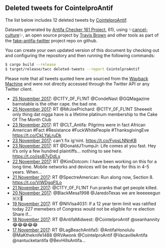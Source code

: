 ## Deleted tweets for CointelproAntif

The list below includes 12 deleted tweets by
[CointelproAntif](https://twitter.com/CointelproAntif).



Datasets generated by [Antifa Checker 161 Project](https://twitter.com/antifacheck161), 61), using ✨[cancel-culture](https://github.com/travisbrown/cancel-culture)✨, an open source project by 
[Travis Brown](https://twitter.com/travisbrown) and other tools as part of the 
[fake-antifa-twitter](https://github.com/antifacheck161/fake-antifa-twitter) project repo on github.

You can create your own updated version of this document by checking out and configuring the
repository and then running the following commands:

```bash
$ cargo build --release
$ target/release/twcc deleted-tweets --report CointelproAntif
```

Please note that all tweets quoted here are sourced from the
[Wayback Machine](https://web.archive.org) and were not directly accessed through the Twitter API or
any Twitter client.

* [25 November 2017](https://web.archive.org/web/20171125173943/https://twitter.com/CointelproAntif/status/934476708345913344): @C1TY_0F_FL1NT @CondeNast @GQMagazine barnstable is the other cape. the bad one. <!--934476708345913344-->
* [25 November 2017](https://web.archive.org/web/20171125021723/https://twitter.com/CointelproAntif/status/934244595571052544): RT @MrJoePrichard: @C1TY_0F_FL1NT Sheeeeit only thing dat nigga have is a lifetime platinum membership to the Cake Of The Month Club <!--934244595571052544-->
* [23 November 2017](https://web.archive.org/web/20171123071519/https://twitter.com/CointelproAntif/status/933594797197099008): RT @CLT_Antifa: Pilgrims were in fact African American #Fact #Resistance  #FuckWhitePeople  #ThanksgivingEve https://t.co/CkLYaLruDk <!--933594797197099008-->
* [23 November 2017](https://web.archive.org/web/20171123071328/https://twitter.com/CointelproAntif/status/933594331625218048): can't fix ig'nint. https://t.co/FvpsLNNnKB <!--933594331625218048-->
* [23 November 2017](https://web.archive.org/web/20171123021102/https://twitter.com/CointelproAntif/status/933518221780668417): RT @DonaldJTrumpJr: Life comes at you fast. Hey it’s only a few hundred plaintiffs... nothing to see here.  https://t.co/jssB7vDdLx <!--933518221780668417-->
* [22 November 2017](https://web.archive.org/web/20171122124330/https://twitter.com/CointelproAntif/status/933314999392587778): RT @KimDotcom: I have been working on this for a long time. Mobile networks and devices will be ready for this in 4-5 years. When…  <!--933314999392587778-->
* [21 November 2017](https://web.archive.org/web/20171121163455/https://twitter.com/CointelproAntif/status/933010849416884224): RT @SpectreAmerican: Run along now, Section 8. https://t.co/ViWDgqFILo <!--933010849416884224-->
* [21 November 2017](https://web.archive.org/web/20171121024913/https://twitter.com/CointelproAntif/status/932803055229157376): @C1TY_0F_FL1NT Fun pranks that get people killed. <!--932803055229157376-->
* [20 November 2017](https://web.archive.org/web/20171120013209/https://twitter.com/CointelproAntif/status/932421272901885952): @BlackMesa1998 @JaredoTexas we are leeeeeegun 🇲🇽🏴 <!--932421272901885952-->
* [19 November 2017](https://web.archive.org/web/20171119082212/https://twitter.com/CointelproAntif/status/932162077484990464): RT @NIVIsa4031: If a 12 year term limit was ratified today 227 memebers of Congress would not be eligible for re election Share if…  <!--932162077484990464-->
* [18 November 2017](https://web.archive.org/web/20171118012556/https://twitter.com/CointelproAntif/status/931694932657655809): RT @AntifaMidwest: @CointelproAntif @seanhannity 😂😂😂😂😂 <!--931694932657655809-->
* [17 November 2017](https://web.archive.org/web/20171117084418/https://twitter.com/CointelproAntif/status/931442863405223936): RT @LagBeachAntifa5: @AntifaHonolulu @MaKtheknife1488 @RVAwonk @CointelproAntif @VacavilleAntifa @nantucketantifa @BevHillsAntifa…  <!--931442863405223936-->
